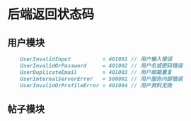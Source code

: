 # 后端返回状态码

## 用户模块
```markdown
    UserInvalidInput          = 401001 // 用户输入错误
	UserInvalidOrPassword     = 401002 // 用户名或密码错误
	UserDuplicateEmail        = 401003 // 用户邮箱重复
	UserInternalServerError   = 500001 // 用户服务内部错误
	UserInvalidOrProfileError = 401004 // 用户资料无效
```

## 帖子模块
```markdown

```